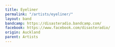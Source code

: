 ```yaml
---
title: Eyeliner
permalink: "/artists/eyeliner/"
layout: band
bandcamp: https://disasteradio.bandcamp.com/
facebook: https://www.facebook.com/disasteradio/
origin: Auckland
parent: Artists
---
```


